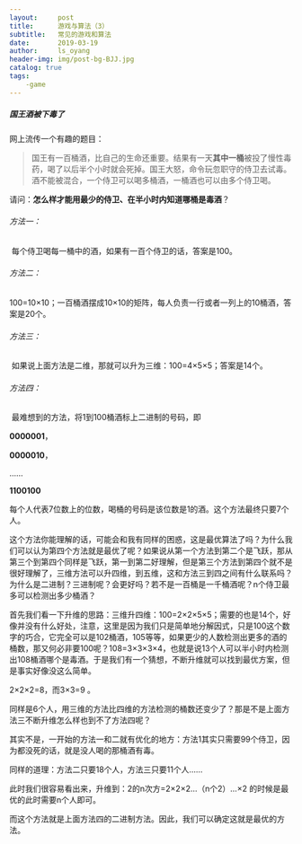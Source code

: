 ```yaml
---
layout:     post
title:      游戏与算法（3）
subtitle:   常见的游戏和算法
date:       2019-03-19
author:     ls_oyang
header-img: img/post-bg-BJJ.jpg
catalog: true
tags:
    -game
---
```




##### 国王酒被下毒了

网上流传一个有趣的题目：

> 国王有一百桶酒，比自己的生命还重要。结果有一天**其中一桶**被投了慢性毒药，喝了以后半个小时就会死掉。国王大怒，命令玩忽职守的侍卫去试毒。酒不能被混合，一个侍卫可以喝多桶酒，一桶酒也可以由多个侍卫喝。

请问：**怎么样才能用最少的侍卫、在半小时内知道哪桶是毒酒**？

###### 方法一：

​		每个侍卫喝每一桶中的酒，如果有一百个侍卫的话，答案是100。

###### 方法二：

​		100=10×10；一百桶酒摆成10×10的矩阵，每人负责一行或者一列上的10桶酒，答案是20个。

###### 方法三：

​		如果说上面方法是二维，那就可以升为三维：100=4×5×5；答案是14个。

###### 方法四：

​		最难想到的方法，将1到100桶酒标上二进制的号码，即

**0000001**，

**0000010**，

……

**1100100**

每个人代表7位数上的位数，喝桶的号码是该位数是1的酒。这个方法最终只要7个人。

这个方法你能理解的话，可能会和我有同样的困惑，这是最优算法了吗？为什么我们可以认为第四个方法就是最优了呢？如果说从第一个方法到第二个是飞跃，那从第三个到第四个同样是飞跃，第一到第二好理解，但是第三个方法到第四个就不是很好理解了，三维方法可以升四维，到五维，这和方法三到四之间有什么联系吗？为什么是二进制？三进制呢？会更好吗？若不是一百桶是一千桶酒呢？n个侍卫最多可以检测出多少桶酒？

首先我们看一下升维的思路：三维升四维：100=2×2×5×5；需要的也是14个，好像并没有什么好处，注意，这里是因为我们只是简单地分解因式，只是100这个数字的巧合，它完全可以是102桶酒，105等等，如果更少的人数检测出更多的酒的桶数，那又何必非要100呢？108=3×3×3×4，也就是说13个人可以半小时内检测出108桶酒哪个是毒酒。于是我们有一个猜想，不断升维就可以找到最优方案，但是事实好像没这么简单。

2×2×2=8，而3×3=9 。

同样是6个人，用三维的方法比四维的方法检测的桶数还变少了？那是不是上面方法三不断升维怎么样也到不了方法四呢？

其实不是，一开始的方法一和二就有优化的地方：方法1其实只需要99个侍卫，因为都没死的话，就是没人喝的那桶酒有毒。

同样的道理：方法二只要18个人，方法三只要11个人……

此时我们很容易看出来，升维到：2的n次方=2×2×2…（n个2）…×2  的时候是最优的此时需要n个人即可。

而这个方法就是上面方法四的二进制方法。因此，我们可以确定这就是最优的方法。